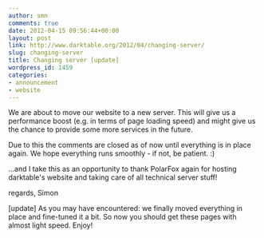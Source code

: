 ```yaml
---
author: smn
comments: true
date: 2012-04-15 09:56:44+00:00
layout: post
link: http://www.darktable.org/2012/04/changing-server/
slug: changing-server
title: Changing server [update]
wordpress_id: 1459
categories:
- announcement
- website
---
```


We are about to move our website to a new server. This will give us a performance boost (e.g. in terms of page loading speed) and might give us the chance to provide some more services in the future.

Due to this the comments are closed as of now until everything is in place again. We hope everything runs smoothly - if not, be patient. :)

...and I take this as an opportunity to thank PolarFox again for hosting darktable's website and taking care of all technical server stuff!


regards,
Simon

[update]
As you may have encountered: we finally moved everything in place and fine-tuned it a bit. So now you should get these pages with almost light speed. Enjoy!

